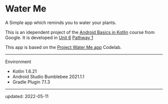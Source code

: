 # Water Me

A Simple app which reminds you to water your plants.

This is an idependent project of the [Android Basics in Kotlin] course from Google. It is developed in [Unit 6] [Pathway 1]

This app is based on the [Project Water Me app] Codelab.

[Android Basics in Kotlin]: https://developer.android.com/courses/android-basics-kotlin/course
[Unit 6]: https://developer.android.com/courses/android-basics-kotlin/unit-6
[Pathway 1]: https://developer.android.com/courses/pathways/android-basics-kotlin-unit-6-pathway-1
[Project Water Me app]: https://developer.android.com/codelabs/basic-android-kotlin-training-project-water-me

----

Environment

- Kotlin 1.6.21
- Android Studio Bumblebee 2021.1.1
- Gradle Plugin 7.1.3

----

updated: 2022-05-11